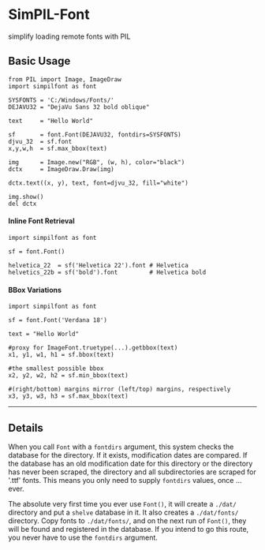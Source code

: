 # SimPIL-Font
simplify loading remote fonts with PIL

## Basic Usage
```python3
from PIL import Image, ImageDraw
import simpilfont as font

SYSFONTS = 'C:/Windows/Fonts/'
DEJAVU32 = "DejaVu Sans 32 bold oblique"
        
text     = "Hello World"

sf       = font.Font(DEJAVU32, fontdirs=SYSFONTS)
djvu_32  = sf.font
x,y,w,h  = sf.max_bbox(text)

img      = Image.new("RGB", (w, h), color="black")
dctx     = ImageDraw.Draw(img)

dctx.text((x, y), text, font=djvu_32, fill="white")

img.show()
del dctx
```

#### Inline Font Retrieval
```python3
import simpilfont as font

sf = font.Font()

helvetica_22  = sf('Helvetica 22').font # Helvetica
helvetics_22b = sf('bold').font         # Helvetica bold
```

#### BBox Variations
```python3
import simpilfont as font

sf = font.Font('Verdana 18')

text = "Hello World"

#proxy for ImageFont.truetype(...).getbbox(text)
x1, y1, w1, h1 = sf.bbox(text)

#the smallest possible bbox
x2, y2, w2, h2 = sf.min_bbox(text)

#(right/bottom) margins mirror (left/top) margins, respectively
x3, y3, w3, h3 = sf.max_bbox(text)
```


----------------

## Details

When you call `Font` with a `fontdirs` argument, this system checks the database for the directory. If it exists, modification dates are compared. If the database has an old modification date for this directory or the directory has never been scraped, the directory and all subdirectories are scraped for '.ttf' fonts. This means you only need to supply `fontdirs` values, once ... ever. 

The absolute very first time you ever use `Font()`, it will create a `./dat/` directory and put a `shelve` database in it. It also creates a `./dat/fonts/` directory. Copy fonts to `./dat/fonts/`, and on the next run of `Font()`, they will be found and registered in the database. If you intend to go this route, you never have to use the `fontdirs` argument.



